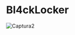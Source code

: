 # Bl4ckLocker

![Captura2](https://user-images.githubusercontent.com/104674473/168498315-324ab59e-72f7-48ab-bd90-f93a52e68401.PNG)

